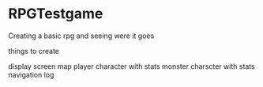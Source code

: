 # RPGTestgame

Creating a basic rpg and seeing were it goes

things to create

display screen
map
player character with stats
monster charscter with stats
navigation
log
